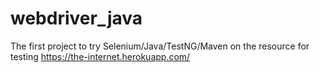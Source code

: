 # webdriver_java

The first project to try Selenium/Java/TestNG/Maven on the resource for testing https://the-internet.herokuapp.com/
